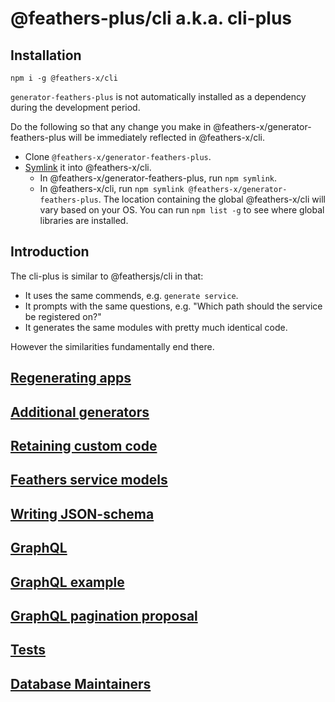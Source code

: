 # @feathers-plus/cli a.k.a. cli-plus

## Installation

`npm i -g @feathers-x/cli`

`generator-feathers-plus` is not automatically installed as a dependency
during the development period.

Do the following so that any change you make in @feathers-x/generator-feathers-plus
will be immediately reflected in @feathers-x/cli.

- Clone `@feathers-x/generator-feathers-plus`.
- [Symlink](https://medium.com/trisfera/the-magic-behind-npm-link-d94dcb3a81af)
it into @feathers-x/cli.
  - In @feathers-x/generator-feathers-plus, run `npm symlink`.
  - In @feathers-x/cli, run `npm symlink @feathers-x/generator-feathers-plus`.
  The location containing the global @feathers-x/cli will vary based on your OS.
  You can run `npm list -g` to see where global libraries are installed.

## Introduction

The cli-plus is similar to @feathersjs/cli in that:
- It uses the same commends, e.g. `generate service`.
- It prompts with the same questions, e.g. "Which path should the service be registered on?"
- It generates the same modules with pretty much identical code.

However the similarities fundamentally end there.

## [Regenerating apps](./docs/regenerating-apps.md)

## [Additional generators](./docs/additional-generators.md)

## [Retaining custom code](./docs/retaining-custom-code.md)

## [Feathers service models](./docs/feathers-service-models.md)

## [Writing JSON-schema](./docs/writing-json-schema.md)

## [GraphQL](./docs/graphql.md)

## [GraphQL example](./docs/graphql-example.md)

## [GraphQL pagination proposal](./docs/graphql-pagination.md)

## [Tests](./docs/tests.md)

## [Database Maintainers](./docs/database-maintainers.md)